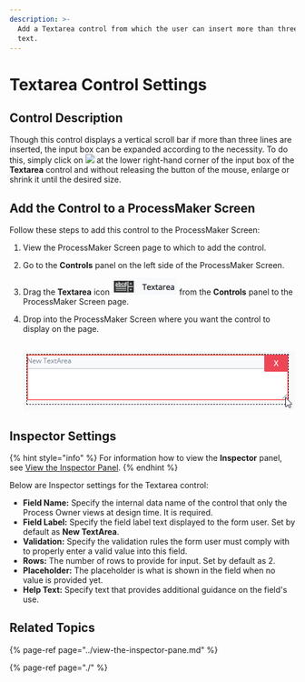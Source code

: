 ```yaml
---
description: >-
  Add a Textarea control from which the user can insert more than three lines of
  text.
---
```


# Textarea Control Settings

## Control Description

Though this control displays a vertical scroll bar if more than three lines are inserted, the input box can be expanded according to the necessity. To do this, simply click on ![](https://wiki.processmaker.com/sites/default/files/TextAreaHolderIcon.png) at the lower right-hand corner of the input box of the **Textarea** control and without releasing the button of the mouse, enlarge or shrink it until the desired size.

##  Add the Control to a ProcessMaker Screen <a id="add-the-control-to-a-processmaker-screen"></a>

Follow these steps to add this control to the ProcessMaker Screen:

1. View the ProcessMaker Screen page to which to add the control.
2. Go to the **Controls** panel on the left side of the ProcessMaker Screen.
3. Drag the **Textarea** icon ![](../../../../.gitbook/assets/textarea-control-screens-builder-processes.png)  from the **Controls** panel to the ProcessMaker Screen page.
4. Drop into the ProcessMaker Screen where you want the control to display on the page.

   ​ ![](../../../../.gitbook/assets/textarea-control-placed-screens-builder-processes.png) ​

## Inspector Settings <a id="inspector-settings"></a>

{% hint style="info" %}
For information how to view the **Inspector** panel, see [View the Inspector Panel](https://processmaker.gitbook.io/processmaker-4-community/-LPblkrcFWowWJ6HZdhC/designing-processes/design-forms/screens-builder/view-the-inspector-pane).
{% endhint %}

Below are Inspector settings for the Textarea control:

* **Field Name:** Specify the internal data name of the control that only the Process Owner views at design time. It is required.
* **Field Label:** Specify the field label text displayed to the form user. Set by default as **New TextArea**.
* **Validation:** Specify the validation rules the form user must comply with to properly enter a valid value into this field.
* **Rows:** The number of rows to provide for input. Set by default as 2.
* **Placeholder:** The placeholder is what is shown in the field when no value is provided yet.
* **Help Text:** Specify text that provides additional guidance on the field's use.

## Related Topics <a id="related-topics"></a>

{% page-ref page="../view-the-inspector-pane.md" %}

{% page-ref page="./" %}

